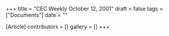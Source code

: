 +++
title = "CEC Weekly October 12, 2001"
draft = false
tags = ["Documents"]
date = ""

[Article]
contributors = []
gallery = []
+++